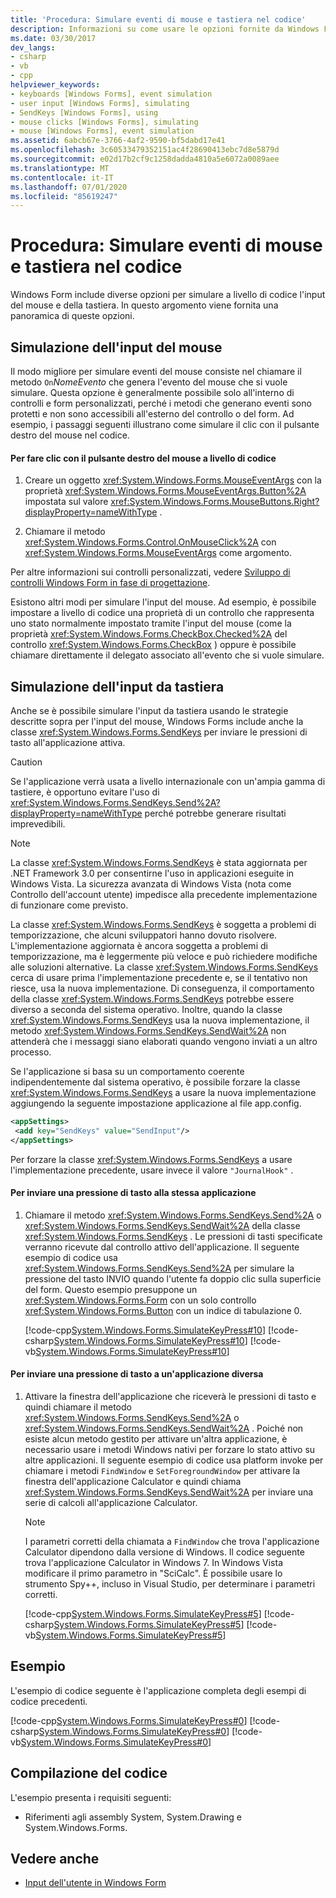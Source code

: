 ```yaml
---
title: 'Procedura: Simulare eventi di mouse e tastiera nel codice'
description: Informazioni su come usare le opzioni fornite da Windows Forms per simulare gli input del mouse e della tastiera a livello di codice.
ms.date: 03/30/2017
dev_langs:
- csharp
- vb
- cpp
helpviewer_keywords:
- keyboards [Windows Forms], event simulation
- user input [Windows Forms], simulating
- SendKeys [Windows Forms], using
- mouse clicks [Windows Forms], simulating
- mouse [Windows Forms], event simulation
ms.assetid: 6abcb67e-3766-4af2-9590-bf5dabd17e41
ms.openlocfilehash: 3c60533479352151ac4f28690413ebc7d8e5879d
ms.sourcegitcommit: e02d17b2cf9c1258dadda4810a5e6072a0089aee
ms.translationtype: MT
ms.contentlocale: it-IT
ms.lasthandoff: 07/01/2020
ms.locfileid: "85619247"
---
```

# <a name="how-to-simulate-mouse-and-keyboard-events-in-code"></a>Procedura: Simulare eventi di mouse e tastiera nel codice

Windows Form include diverse opzioni per simulare a livello di codice l'input del mouse e della tastiera. In questo argomento viene fornita una panoramica di queste opzioni.

## <a name="simulating-mouse-input"></a>Simulazione dell'input del mouse

Il modo migliore per simulare eventi del mouse consiste nel chiamare il metodo `On`*NomeEvento* che genera l'evento del mouse che si vuole simulare. Questa opzione è generalmente possibile solo all'interno di controlli e form personalizzati, perché i metodi che generano eventi sono protetti e non sono accessibili all'esterno del controllo o del form. Ad esempio, i passaggi seguenti illustrano come simulare il clic con il pulsante destro del mouse nel codice.

#### <a name="to-programmatically-click-the-right-mouse-button"></a>Per fare clic con il pulsante destro del mouse a livello di codice

1. Creare un oggetto <xref:System.Windows.Forms.MouseEventArgs> con la proprietà <xref:System.Windows.Forms.MouseEventArgs.Button%2A> impostata sul valore <xref:System.Windows.Forms.MouseButtons.Right?displayProperty=nameWithType> .

2. Chiamare il metodo <xref:System.Windows.Forms.Control.OnMouseClick%2A> con <xref:System.Windows.Forms.MouseEventArgs> come argomento.

Per altre informazioni sui controlli personalizzati, vedere [Sviluppo di controlli Windows Form in fase di progettazione](./controls/developing-windows-forms-controls-at-design-time.md).

Esistono altri modi per simulare l'input del mouse. Ad esempio, è possibile impostare a livello di codice una proprietà di un controllo che rappresenta uno stato normalmente impostato tramite l'input del mouse (come la proprietà <xref:System.Windows.Forms.CheckBox.Checked%2A> del controllo <xref:System.Windows.Forms.CheckBox> ) oppure è possibile chiamare direttamente il delegato associato all'evento che si vuole simulare.

## <a name="simulating-keyboard-input"></a>Simulazione dell'input da tastiera

Anche se è possibile simulare l'input da tastiera usando le strategie descritte sopra per l'input del mouse, Windows Forms include anche la classe <xref:System.Windows.Forms.SendKeys> per inviare le pressioni di tasto all'applicazione attiva.

> [!CAUTION]
> Se l'applicazione verrà usata a livello internazionale con un'ampia gamma di tastiere, è opportuno evitare l'uso di <xref:System.Windows.Forms.SendKeys.Send%2A?displayProperty=nameWithType> perché potrebbe generare risultati imprevedibili.

> [!NOTE]
> La classe <xref:System.Windows.Forms.SendKeys> è stata aggiornata per .NET Framework 3.0 per consentirne l'uso in applicazioni eseguite in Windows Vista. La sicurezza avanzata di Windows Vista (nota come Controllo dell'account utente) impedisce alla precedente implementazione di funzionare come previsto.
>
> La classe <xref:System.Windows.Forms.SendKeys> è soggetta a problemi di temporizzazione, che alcuni sviluppatori hanno dovuto risolvere. L'implementazione aggiornata è ancora soggetta a problemi di temporizzazione, ma è leggermente più veloce e può richiedere modifiche alle soluzioni alternative. La classe <xref:System.Windows.Forms.SendKeys> cerca di usare prima l'implementazione precedente e, se il tentativo non riesce, usa la nuova implementazione. Di conseguenza, il comportamento della classe <xref:System.Windows.Forms.SendKeys> potrebbe essere diverso a seconda del sistema operativo. Inoltre, quando la classe <xref:System.Windows.Forms.SendKeys> usa la nuova implementazione, il metodo <xref:System.Windows.Forms.SendKeys.SendWait%2A> non attenderà che i messaggi siano elaborati quando vengono inviati a un altro processo.
>
> Se l'applicazione si basa su un comportamento coerente indipendentemente dal sistema operativo, è possibile forzare la classe <xref:System.Windows.Forms.SendKeys> a usare la nuova implementazione aggiungendo la seguente impostazione applicazione al file app.config.
>
> ```xml
> <appSettings>
>  <add key="SendKeys" value="SendInput"/>
> </appSettings>
> ```
>
> Per forzare la classe <xref:System.Windows.Forms.SendKeys> a usare l'implementazione precedente, usare invece il valore `"JournalHook"` .

#### <a name="to-send-a-keystroke-to-the-same-application"></a>Per inviare una pressione di tasto alla stessa applicazione

1. Chiamare il metodo <xref:System.Windows.Forms.SendKeys.Send%2A> o <xref:System.Windows.Forms.SendKeys.SendWait%2A> della classe <xref:System.Windows.Forms.SendKeys> . Le pressioni di tasti specificate verranno ricevute dal controllo attivo dell'applicazione. Il seguente esempio di codice usa <xref:System.Windows.Forms.SendKeys.Send%2A> per simulare la pressione del tasto INVIO quando l'utente fa doppio clic sulla superficie del form. Questo esempio presuppone un <xref:System.Windows.Forms.Form> con un solo controllo <xref:System.Windows.Forms.Button> con un indice di tabulazione 0.

    [!code-cpp[System.Windows.Forms.SimulateKeyPress#10](~/samples/snippets/cpp/VS_Snippets_Winforms/System.Windows.Forms.SimulateKeyPress/cpp/form1.cpp#10)]
    [!code-csharp[System.Windows.Forms.SimulateKeyPress#10](~/samples/snippets/csharp/VS_Snippets_Winforms/System.Windows.Forms.SimulateKeyPress/CS/form1.cs#10)]
    [!code-vb[System.Windows.Forms.SimulateKeyPress#10](~/samples/snippets/visualbasic/VS_Snippets_Winforms/System.Windows.Forms.SimulateKeyPress/VB/form1.vb#10)]

#### <a name="to-send-a-keystroke-to-a-different-application"></a>Per inviare una pressione di tasto a un'applicazione diversa

1. Attivare la finestra dell'applicazione che riceverà le pressioni di tasto e quindi chiamare il metodo <xref:System.Windows.Forms.SendKeys.Send%2A> o <xref:System.Windows.Forms.SendKeys.SendWait%2A> . Poiché non esiste alcun metodo gestito per attivare un'altra applicazione, è necessario usare i metodi Windows nativi per forzare lo stato attivo su altre applicazioni. Il seguente esempio di codice usa platform invoke per chiamare i metodi `FindWindow` e `SetForegroundWindow` per attivare la finestra dell'applicazione Calculator e quindi chiama <xref:System.Windows.Forms.SendKeys.SendWait%2A> per inviare una serie di calcoli all'applicazione Calculator.

    > [!NOTE]
    > I parametri corretti della chiamata a `FindWindow` che trova l'applicazione Calculator dipendono dalla versione di Windows.  Il codice seguente trova l'applicazione Calculator in Windows 7. In Windows Vista modificare il primo parametro in "SciCalc". È possibile usare lo strumento Spy++, incluso in Visual Studio, per determinare i parametri corretti.

    [!code-cpp[System.Windows.Forms.SimulateKeyPress#5](~/samples/snippets/cpp/VS_Snippets_Winforms/System.Windows.Forms.SimulateKeyPress/cpp/form1.cpp#5)]
    [!code-csharp[System.Windows.Forms.SimulateKeyPress#5](~/samples/snippets/csharp/VS_Snippets_Winforms/System.Windows.Forms.SimulateKeyPress/CS/form1.cs#5)]
    [!code-vb[System.Windows.Forms.SimulateKeyPress#5](~/samples/snippets/visualbasic/VS_Snippets_Winforms/System.Windows.Forms.SimulateKeyPress/VB/form1.vb#5)]

## <a name="example"></a>Esempio

L'esempio di codice seguente è l'applicazione completa degli esempi di codice precedenti.

[!code-cpp[System.Windows.Forms.SimulateKeyPress#0](~/samples/snippets/cpp/VS_Snippets_Winforms/System.Windows.Forms.SimulateKeyPress/cpp/form1.cpp#0)]
[!code-csharp[System.Windows.Forms.SimulateKeyPress#0](~/samples/snippets/csharp/VS_Snippets_Winforms/System.Windows.Forms.SimulateKeyPress/CS/form1.cs#0)]
[!code-vb[System.Windows.Forms.SimulateKeyPress#0](~/samples/snippets/visualbasic/VS_Snippets_Winforms/System.Windows.Forms.SimulateKeyPress/VB/form1.vb#0)]

## <a name="compiling-the-code"></a>Compilazione del codice

L'esempio presenta i requisiti seguenti:

- Riferimenti agli assembly System, System.Drawing e System.Windows.Forms.

## <a name="see-also"></a>Vedere anche

- [Input dell'utente in Windows Form](user-input-in-windows-forms.md)
